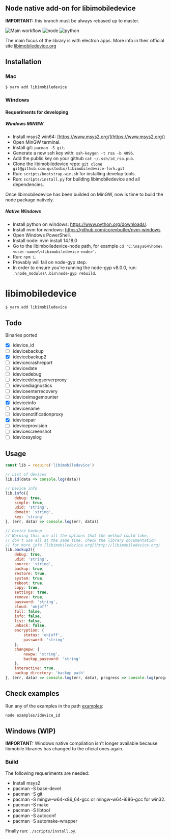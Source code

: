 ## Node native add-on for libimobiledevice

**IMPORTANT:** this branch must be always rebased up to master.


![Main workflow](https://github.com/norman784/libimobiledevice-node/actions/workflows/main.yml/badge.svg)
![node](https://img.shields.io/badge/node-v14-brightgreen)
![python](https://img.shields.io/badge/python-%3E%3D3.6-blue)

The main focus of the library is with electron apps. More info in their official site [libimobiledevice.org](http://libimobiledevice.org)

## Installation

### Mac

```bash
$ yarn add libimobiledevice
```

### Windows

#### Requeriments for developing

##### Windows MINGW 

- Install msys2 win64: [https://www.msys2.org/](https://www.msys2.org/)
- Open MinGW terminal.
- Install git: `pacman -S git`.
- Generate a new ssh key with: `ssh-keygen -t rsa -b 4096`.
- Add the public key on your github `cat ~/.ssh/id_rsa.pub`.
- Clone the libimobiledevice repo: `git clone git@github.com:qustodio/libimobiledevice-fork.git`
- Run: `scripts/bootstrap-win.sh` for installing develop tools.
- Run: `scripts/install.py` for building libimobiledevice and all dependencies.

Once  libimobiledevice has been builded on MinGW, now is time to build the node package natively.

##### Native Windows

- Install python on windows: https://www.python.org/downloads/.
- Install nvm for windows: https://github.com/coreybutler/nvm-windows
- Open Windows PowerShell.
- Install node: nvm install 14.18.0
- Go to the libimboiledevice-node path, for example `cd 'C:\msys64\home\<user-name>\<libimobiledevice-node>'`.
- Run: `npm i`.
- Provably will fail on node-gyp step.
- In order to ensure you're running the node-gyp v8.0.0, run: `.\node_modules\.bin\node-gyp rebuild`.


# libimobiledevice

```bash
$ yarn add libimobiledevice
```

## Todo

Binaries ported

- [x] idevice_id
- [ ] idevicebackup
- [x] idevicebackup2
- [ ] idevicecrashreport
- [ ] idevicedate
- [ ] idevicedebug
- [ ] idevicedebugserverproxy
- [ ] idevicediagnostics
- [ ] ideviceenterrecovery
- [ ] ideviceimagemounter
- [x] ideviceinfo
- [ ] idevicename
- [ ] idevicenotificationproxy
- [x] idevicepair
- [ ] ideviceprovision
- [ ] idevicescreenshot
- [ ] idevicesyslog

## Usage

```javascript
const lib = require('libimobiledevice')

// List of devices
lib.id(data => console.log(data))

// Device info
lib.info({
	debug: true,
    simple: true,
    udid: 'string',
    domain: 'string',
	key: 'string'
}, (err, data) => console.log(err, data))

// Device backup
// Warning this are all the options that the method could take,
// don't use all at the same time, check the library documentation
// for more info [libimobiledevice.org](http://libimobiledevice.org)
lib.backup2({
	debug: true,
    udid: 'string',
    source: 'string',
    backup: true,
    restore: true,
    system: true,
    reboot: true,
    copy: true,
    settings: true,
    remove: true,
    password: 'string',
    cloud: 'on|off'
    full: false,
    info: false,
    list: false,
    unback: false,
    encryption: {
    	status: 'on|off',
    	password: 'string'
	},
    changepw: {
    	newpw: 'string',
    	backup_password: 'string'
	},
    interactive: true,
    backup_directory: 'backup path'
}, (err, data) => console.log(err, data), progress => console.log(progress))
```
## Check examples

Run any of the examples in the path [examples](./examples):

```bash
node examples/idevice_id
```


## Windows (WIP)

**IMPORTANT:** Windows native compilation isn't longer available because libmobile libraries has changed to the oficial ones again.

### Build

The following requeriments are needed:

- Install msys2
- pacman -S base-devel
- pacman -S git
- pacman -S  mingw-w64-x86_64-gcc or mingw-w64-i686-gcc for win32.
- pacman -S make
- pacman -S libtool
- pacman -S autoconf
- pacman -S automake-wrapper

Finally run: `./scripts/install.py`.

